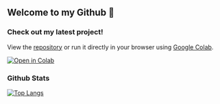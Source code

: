 <!--### Hi there 👋-->
## Welcome to my Github 👋

### Check out my latest project!

View the [repository](https://github.com/ekestelman/retirement-plans) or run it directly in your browser using [Google Colab](https://colab.research.google.com/drive/1fQHGKQeZxlU-GnJP_kfV_JBNT7Nr-kEf).

[![Open in Colab](https://colab.research.google.com/assets/colab-badge.svg)](https://colab.research.google.com/drive/1fQHGKQeZxlU-GnJP_kfV_JBNT7Nr-kEf)

### Github Stats

[![Top Langs](https://github-readme-stats.vercel.app/api/top-langs?username=ekestelman&layout=compact&theme=transparent&border_color=&hide_border=false)](https://github.com/anuraghazra/github-readme-stats)
<!-- Use | - | to frame things
try border with roughly RGB = 48, 118, 156 -->

<!--
**ekestelman/ekestelman** is a ✨ _special_ ✨ repository because its `README.md` (this file) appears on your GitHub profile.

Here are some ideas to get you started:

- 🔭 I’m currently working on ...
- 🌱 I’m currently learning ...
- 👯 I’m looking to collaborate on ...
- 🤔 I’m looking for help with ...
- 💬 Ask me about ...
- 📫 How to reach me: ...
- 😄 Pronouns: ...
- ⚡ Fun fact: ...
-->

